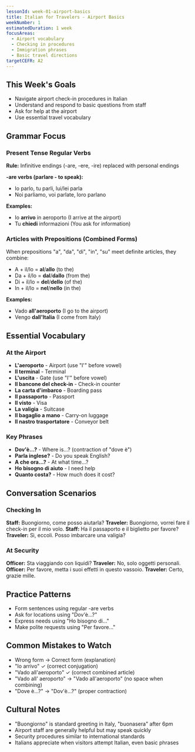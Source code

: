 ```yaml
---
lessonId: week-01-airport-basics
title: Italian for Travelers - Airport Basics
weekNumber: 1
estimatedDuration: 1 week
focusAreas:
  - Airport vocabulary
  - Checking in procedures
  - Immigration phrases
  - Basic travel directions
targetCEFR: A2
---
```


## This Week's Goals

- Navigate airport check-in procedures in Italian
- Understand and respond to basic questions from staff
- Ask for help at the airport
- Use essential travel vocabulary

## Grammar Focus

### Present Tense Regular Verbs
**Rule:** Infinitive endings (-are, -ere, -ire) replaced with personal endings

**-are verbs (parlare - to speak):**
- Io parlo, tu parli, lui/lei parla
- Noi parliamo, voi parlate, loro parlano

**Examples:**
- Io **arrivo** in aeroporto (I arrive at the airport)
- Tu **chiedi** informazioni (You ask for information)

### Articles with Prepositions (Combined Forms)
When prepositions "a", "da", "di", "in", "su" meet definite articles, they combine:

- A + il/lo = **al**/**allo** (to the)
- Da + il/lo = **dal**/**dallo** (from the)
- Di + il/lo = **del**/**dello** (of the)
- In + il/lo = **nel**/**nello** (in the)

**Examples:**
- Vado **all'aeroporto** (I go to the airport)
- Vengo **dall'Italia** (I come from Italy)

## Essential Vocabulary

### At the Airport
- **L'aeroporto** - Airport (use "l'" before vowel)
- **Il terminal** - Terminal
- **L'uscita** - Gate (use "l'" before vowel)
- **Il bancone del check-in** - Check-in counter
- **La carta d'imbarco** - Boarding pass
- **Il passaporto** - Passport
- **Il visto** - Visa
- **La valigia** - Suitcase
- **Il bagaglio a mano** - Carry-on luggage
- **Il nastro trasportatore** - Conveyor belt

### Key Phrases
- **Dov'è...?** - Where is...? (contraction of "dove è")
- **Parla inglese?** - Do you speak English?
- **A che ora...?** - At what time...?
- **Ho bisogno di aiuto** - I need help
- **Quanto costa?** - How much does it cost?

## Conversation Scenarios

### Checking In
**Staff:** Buongiorno, come posso aiutarla?
**Traveler:** Buongiorno, vorrei fare il check-in per il mio volo.
**Staff:** Ha il passaporto e il biglietto per favore?
**Traveler:** Sì, eccoli. Posso imbarcare una valigia?

### At Security
**Officer:** Sta viaggiando con liquidi?
**Traveler:** No, solo oggetti personali.
**Officer:** Per favore, metta i suoi effetti in questo vassoio.
**Traveler:** Certo, grazie mille.

## Practice Patterns

- Form sentences using regular -are verbs
- Ask for locations using "Dov'è...?"
- Express needs using "Ho bisogno di..."
- Make polite requests using "Per favore..."

## Common Mistakes to Watch

- Wrong form → Correct form (explanation)
- "Io arrivo" ✓ (correct conjugation)
- "Vado all'aeroporto" ✓ (correct combined article)
- "Vado all' aeroporto" → "Vado all'aeroporto" (no space when combining)
- "Dove è...?" → "Dov'è...?" (proper contraction)

## Cultural Notes

- "Buongiorno" is standard greeting in Italy, "buonasera" after 6pm
- Airport staff are generally helpful but may speak quickly
- Security procedures similar to international standards
- Italians appreciate when visitors attempt Italian, even basic phrases
